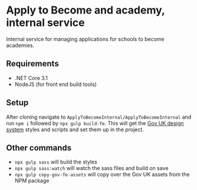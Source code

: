 # Apply to Become and academy, internal service
Internal service for managing applications for schools to become academies.

## Requirements
* .NET Core 3.1
* NodeJS (for front end build tools)

## Setup

After cloning navigate to `ApplyToBecomeInternal/ApplyToBecomeInternal` and run `npm i` followed by `npx gulp build-fe`. This will get the [Gov UK design system](https://design-system.service.gov.uk/) styles and scripts and set them up in the project.

## Other commands

* `npx gulp sass` will build the styles
* `npx gulp sass:watch` will watch the sass files and build on save
* `npx gulp copy-gov-fe-assets` will copy over the Gov UK assets from the NPM package
